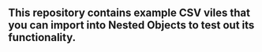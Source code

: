 ## This repository contains example CSV viles that you can import into Nested Objects to test out its functionality. 
